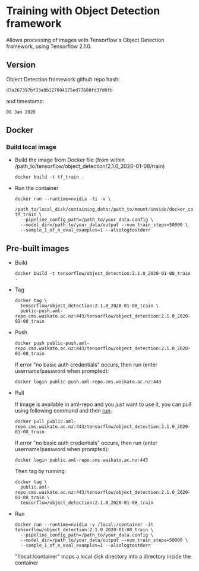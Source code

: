 # Training with Object Detection framework

Allows processing of images with Tensorflow's Object Detection framework, using Tensorflow 2.1.0.

## Version

Object Detection framework github repo hash:

```
d7a267397bf33a8b127004175ed77688fd37d0fb
```

and timestamp:

```
08 Jan 2020
```

## Docker

### Build local image

* Build the image from Docker file (from within /path_to/tensorflow/object_detection/2.1.0_2020-01-08/train)

  ```commandline
  docker build -t tf_train .
  ```

* Run the container

  ```commandline
  docker run --runtime=nvidia -ti -v \
    /path_to/local_disk/containing_data:/path_to/mount/inside/docker_container tf_train \
    --pipeline_config_path=/path_to/your_data.config \
    --model_dir=/path_to/your_data/output --num_train_steps=50000 \
    --sample_1_of_n_eval_examples=1 --alsologtostderr
  ```

## Pre-built images

* Build

  ```commandline
  docker build -t tensorflow/object_detection:2.1.0_2020-01-08_train .
  ```
  
* Tag

  ```commandline
  docker tag \
    tensorflow/object_detection:2.1.0_2020-01-08_train \
    public-push.aml-repo.cms.waikato.ac.nz:443/tensorflow/object_detection:2.1.0_2020-01-08_train
  ```
  
* Push

  ```commandline
  docker push public-push.aml-repo.cms.waikato.ac.nz:443/tensorflow/object_detection:2.1.0_2020-01-08_train
  ```
  If error "no basic auth credentials" occurs, then run (enter username/password when prompted):
  
  ```commandline
  docker login public-push.aml-repo.cms.waikato.ac.nz:443
  ```
  
* Pull

  If image is available in aml-repo and you just want to use it, you can pull using following command and then [run](#run).

  ```commandline
  docker pull public.aml-repo.cms.waikato.ac.nz:443/tensorflow/object_detection:2.1.0_2020-01-08_train
  ```
  If error "no basic auth credentials" occurs, then run (enter username/password when prompted):
  
  ```commandline
  docker login public.aml-repo.cms.waikato.ac.nz:443
  ```
  Then tag by running:
  
  ```commandline
  docker tag \
    public.aml-repo.cms.waikato.ac.nz:443/tensorflow/object_detection:2.1.0_2020-01-08_train \
    tensorflow/object_detection:2.1.0_2020-01-08_train
  ```

* <a name="run">Run</a>

  ```commandline
  docker run --runtime=nvidia -v /local:/container -it tensorflow/object_detection:2.1.0_2020-01-08_train \
    --pipeline_config_path=/path_to/your_data.config \
    --model_dir=/path_to/your_data/output --num_train_steps=50000 \
    --sample_1_of_n_eval_examples=1 --alsologtostderr
  ```
  "/local:/container" maps a local disk directory into a directory inside the container

